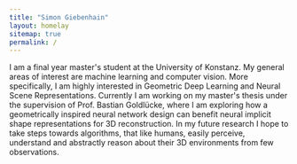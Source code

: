 ```yaml
---
title: "Simon Giebenhain"
layout: homelay
sitemap: true
permalink: /
---
```


I am a final year master's student at the University of Konstanz. My general areas of interest are machine learning and computer vision. More specifically, I am highly interested in Geometric Deep Learning and Neural Scene Representations. Currently I am working on my master's thesis under the supervision of Prof. Bastian Goldlücke, where I am exploring how a geometrically inspired neural network design can benefit neural implicit shape representations for 3D reconstruction. In my future research I hope to take steps towards algorithms, that like humans, easily perceive, understand and abstractly reason about their 3D environments from few observations.







